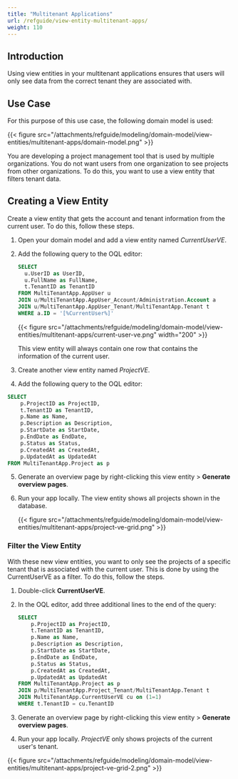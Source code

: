```yaml
---
title: "Multitenant Applications"
url: /refguide/view-entity-multitenant-apps/
weight: 110
---
```


## Introduction

Using view entities in your multitenant applications ensures that users will only see data from the correct tenant they are associated with. 

## Use Case

For this purpose of this use case, the following domain model is used:

{{< figure src="/attachments/refguide/modeling/domain-model/view-entities/multitenant-apps/domain-model.png" >}}

You are developing a project management tool that is used by multiple organizations. You do not want users from one organization to see projects from other organizations. To do this, you want to use a view entity that filters tenant data.

## Creating a View Entity

Create a view entity that gets the account and tenant information from the current user. To do this, follow these steps.

1. Open your domain model and add a view entity named *CurrentUserVE*.
2. Add the following query to the OQL editor:

    ```sql
    SELECT
      u.UserID as UserID,
      u.FullName as FullName,
      t.TenantID as TenantID
    FROM MultiTenantApp.AppUser u
    JOIN u/MultiTenantApp.AppUser_Account/Administration.Account a
    JOIN u/MultiTenantApp.AppUser_Tenant/MultiTenantApp.Tenant t
    WHERE a.ID = '[%CurrentUser%]'
    ```

    {{< figure src="/attachments/refguide/modeling/domain-model/view-entities/multitenant-apps/current-user-ve.png" width="200" >}}

    This view entity will always contain one row that contains the information of the current user. 

3. Create another view entity named *ProjectVE*.
4. Add the following query to the OQL editor:

  ```sql
  SELECT
      p.ProjectID as ProjectID,
      t.TenantID as TenantID,
      p.Name as Name,
      p.Description as Description,
      p.StartDate as StartDate,
      p.EndDate as EndDate,
      p.Status as Status,
      p.CreatedAt as CreatedAt,
      p.UpdatedAt as UpdatedAt
  FROM MultiTenantApp.Project as p
  ```

5. Generate an overview page by right-clicking this view entity > **Generate overview pages**.
6. Run your app locally. The view entity shows all projects shown in the database. 

    {{< figure src="/attachments/refguide/modeling/domain-model/view-entities/multitenant-apps/project-ve-grid.png" >}}

### Filter the View Entity

With these new view entities, you want to only see the projects of a specific tenant that is associated with the current user. This is done by using the CurrentUserVE as a filter. To do this, follow the steps.

1. Double-click **CurrentUserVE**.
2. In the OQL editor, add three additional lines to the end of the query:

    ```sql
    SELECT
        p.ProjectID as ProjectID,
        t.TenantID as TenantID,
        p.Name as Name,
        p.Description as Description,
        p.StartDate as StartDate,
        p.EndDate as EndDate,
        p.Status as Status,
        p.CreatedAt as CreatedAt,
        p.UpdatedAt as UpdatedAt
    FROM MultiTenantApp.Project as p
    JOIN p/MultiTenantApp.Project_Tenant/MultiTenantApp.Tenant t
    JOIN MultiTenantApp.CurrentUserVE cu on (1=1)
    WHERE t.TenantID = cu.TenantID
    ```

3. Generate an overview page by right-clicking this view entity > **Generate overview pages**.
4. Run your app locally. *ProjectVE* only shows projects of the current user's tenant.

{{< figure src="/attachments/refguide/modeling/domain-model/view-entities/multitenant-apps/project-ve-grid-2.png" >}}
